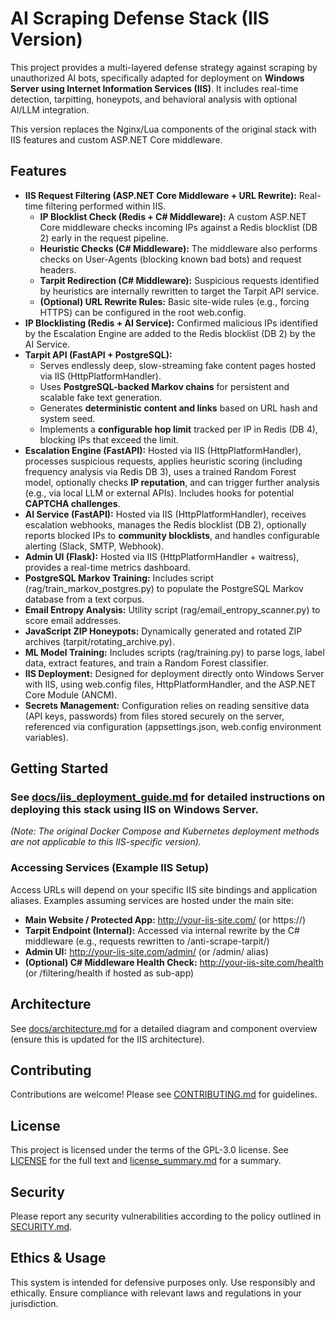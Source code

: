 # **AI Scraping Defense Stack (IIS Version)**

This project provides a multi-layered defense strategy against scraping by unauthorized AI bots, specifically adapted for deployment on **Windows Server using Internet Information Services (IIS)**. It includes real-time detection, tarpitting, honeypots, and behavioral analysis with optional AI/LLM integration.

This version replaces the Nginx/Lua components of the original stack with IIS features and custom ASP.NET Core middleware.

## **Features**

* **IIS Request Filtering (ASP.NET Core Middleware \+ URL Rewrite):** Real-time filtering performed within IIS.  
  * **IP Blocklist Check (Redis \+ C\# Middleware):** A custom ASP.NET Core middleware checks incoming IPs against a Redis blocklist (DB 2\) early in the request pipeline.  
  * **Heuristic Checks (C\# Middleware):** The middleware also performs checks on User-Agents (blocking known bad bots) and request headers.  
  * **Tarpit Redirection (C\# Middleware):** Suspicious requests identified by heuristics are internally rewritten to target the Tarpit API service.  
  * **(Optional) URL Rewrite Rules:** Basic site-wide rules (e.g., forcing HTTPS) can be configured in the root web.config.  
* **IP Blocklisting (Redis \+ AI Service):** Confirmed malicious IPs identified by the Escalation Engine are added to the Redis blocklist (DB 2\) by the AI Service.  
* **Tarpit API (FastAPI \+ PostgreSQL):**  
  * Serves endlessly deep, slow-streaming fake content pages hosted via IIS (HttpPlatformHandler).  
  * Uses **PostgreSQL-backed Markov chains** for persistent and scalable fake text generation.  
  * Generates **deterministic content and links** based on URL hash and system seed.  
  * Implements a **configurable hop limit** tracked per IP in Redis (DB 4), blocking IPs that exceed the limit.  
* **Escalation Engine (FastAPI):** Hosted via IIS (HttpPlatformHandler), processes suspicious requests, applies heuristic scoring (including frequency analysis via Redis DB 3), uses a trained Random Forest model, optionally checks **IP reputation**, and can trigger further analysis (e.g., via local LLM or external APIs). Includes hooks for potential **CAPTCHA challenges**.  
* **AI Service (FastAPI):** Hosted via IIS (HttpPlatformHandler), receives escalation webhooks, manages the Redis blocklist (DB 2), optionally reports blocked IPs to **community blocklists**, and handles configurable alerting (Slack, SMTP, Webhook).  
* **Admin UI (Flask):** Hosted via IIS (HttpPlatformHandler \+ waitress), provides a real-time metrics dashboard.  
* **PostgreSQL Markov Training:** Includes script (rag/train\_markov\_postgres.py) to populate the PostgreSQL Markov database from a text corpus.  
* **Email Entropy Analysis:** Utility script (rag/email\_entropy\_scanner.py) to score email addresses.  
* **JavaScript ZIP Honeypots:** Dynamically generated and rotated ZIP archives (tarpit/rotating\_archive.py).  
* **ML Model Training:** Includes scripts (rag/training.py) to parse logs, label data, extract features, and train a Random Forest classifier.  
* **IIS Deployment:** Designed for deployment directly onto Windows Server with IIS, using web.config files, HttpPlatformHandler, and the ASP.NET Core Module (ANCM).  
* **Secrets Management:** Configuration relies on reading sensitive data (API keys, passwords) from files stored securely on the server, referenced via configuration (appsettings.json, web.config environment variables).

## **Getting Started**

### **See [docs/iis\_deployment\_guide.md](http://docs.google.com/docs/iis_deployment_guide.md) for detailed instructions on deploying this stack using IIS on Windows Server.**

*(Note: The original Docker Compose and Kubernetes deployment methods are not applicable to this IIS-specific version).*

### **Accessing Services (Example IIS Setup)**

Access URLs will depend on your specific IIS site bindings and application aliases. Examples assuming services are hosted under the main site:

* **Main Website / Protected App:** http://your-iis-site.com/ (or https://)  
* **Tarpit Endpoint (Internal):** Accessed via internal rewrite by the C\# middleware (e.g., requests rewritten to /anti-scrape-tarpit/)  
* **Admin UI:** http://your-iis-site.com/admin/ (or /admin/ alias)  
* **(Optional) C\# Middleware Health Check:** http://your-iis-site.com/health (or /filtering/health if hosted as sub-app)

## **Architecture**

See [docs/architecture.md](http://docs.google.com/docs/architecture.md) for a detailed diagram and component overview (ensure this is updated for the IIS architecture).

## **Contributing**

Contributions are welcome\! Please see [CONTRIBUTING.md](http://docs.google.com/CONTRIBUTING.md) for guidelines.

## **License**

This project is licensed under the terms of the GPL-3.0 license. See [LICENSE](http://docs.google.com/LICENSE) for the full text and [license\_summary.md](http://docs.google.com/license_summary.md) for a summary.

## **Security**

Please report any security vulnerabilities according to the policy outlined in [SECURITY.md](http://docs.google.com/SECURITY.md).

## **Ethics & Usage**

This system is intended for defensive purposes only. Use responsibly and ethically. Ensure compliance with relevant laws and regulations in your jurisdiction.